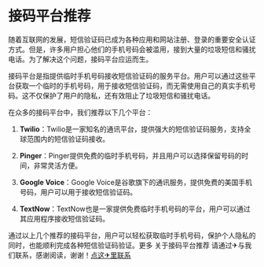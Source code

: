 # 接码平台推荐

随着互联网的发展，短信验证码已成为各种应用和网站注册、登录的重要安全认证方式。但是，许多用户担心他们的手机号码会被滥用，接到大量的垃圾短信和骚扰电话。为了解决这个问题，接码平台应运而生。

接码平台是指提供临时手机号码接收短信验证码的服务平台。用户可以通过这些平台获取一个临时的手机号码，用于接收短信验证码，而无需使用自己的真实手机号码。这不仅保护了用户的隐私，还有效阻止了垃圾短信和骚扰电话。

在众多的接码平台中，我们推荐以下几个平台：

1. **Twilio**：Twilio是一家知名的通讯平台，提供强大的短信验证码服务，支持全球范围内的短信验证码接收。

2. **Pinger**：Pinger提供免费的临时手机号码，并且用户可以选择保留号码的时间，非常灵活方便。

3. **Google Voice**：Google Voice是谷歌旗下的通讯服务，提供免费的美国手机号码，用户可以用于接收短信验证码。

4. **TextNow**：TextNow也是一家提供免费临时手机号码的平台，用户可以通过其应用程序接收短信验证码。

通过以上几个推荐的接码平台，用户可以轻松获取临时手机号码，保护个人隐私的同时，也能顺利完成各种短信验证码验证。更多 关于接码平台推荐 请通过✈与我们联系，感谢阅读，谢谢！[点这✈里联系](https://w.k02.cc)